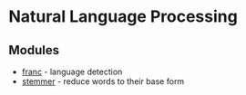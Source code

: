 # Natural Language Processing

## Modules

* [franc](https://github.com/wooorm/franc) - language detection
* [stemmer](https://github.com/words/stemmer) - reduce words to their base form
